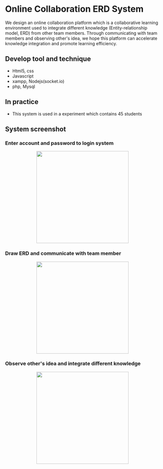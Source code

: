 # Online Collaboration ERD System
We design an online collaboration platform which is a collaborative learning environment used to integrate different knowledge (Entity-relationship model, ERD) from other team members. Through communicating with team members and observing other's idea, we hope this platform can accelerate knowledge integration and promote learning efficiency.

## Develop tool and technique
+ Html5, css
+ Javascript
+ xampp, Nodejs(socket.io)
+ php, Mysql

## In practice
+ This system is used in a experiment which contains 45 students

## System screenshot
### Enter account and password to login system
<p align="center">
<img height="300" src="https://github.com/ChienKangLu/Online-Collaboration-ERD-System/blob/master/img/login.jpg" />
</p>

### Draw ERD and communicate with team member
<p align="center">
<img height="300" src="https://github.com/ChienKangLu/Online-Collaboration-ERD-System/blob/master/img/answer%20area.jpg" />
</p>

### Observe other's idea and integrate different knowledge
<p align="center">
<img height="300" src="https://github.com/ChienKangLu/Online-Collaboration-ERD-System/blob/master/img/colab%20area.jpg" />
</p>

